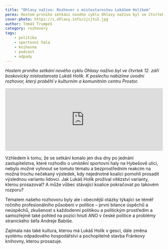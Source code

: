 ```yaml
---
title: "Ohlasy naživo: Rozhovor s místostarostou Lukášem Holíkem"
perex: Hostem prvního setkání nového cyklu Ohlasy naživo byl ve čtvrtek 12. září boskovický místostarosta Lukáš Holík (ANO). K poslechu nabízíme úvodní rozhovor.
cover-photo: https://i.ohlasy.info/zjcjtuI.jpg
author: Tomáš Trumpeš
category: rozhovory
tags:
    - politika
    - sportovní hala
    - knihovna
    - podcast
    - odpady
---
```


*Hostem prvního setkání nového cyklu Ohlasy naživo byl ve čtvrtek 12. září boskovický místostarosta Lukáš Holík. K poslechu nabízíme úvodní rozhovor, který proběhl v kulturním a komunitním centru Prostor.*

<iframe sandbox="allow-scripts allow-top-navigation" scrolling="no" width="100%" height="200" frameborder="0" src="https://embed.radiopublic.com/e?if=ohlasy-6nVazZ&ge=s1!98012a16f9976f2d5501c258f082457b204efd37"></iframe>

Vzhledem k tomu, že se setkání konalo jen dva dny po jednání zastupitelstva, které rozhodlo o umístění sportovní haly na Hybešově ulici, nebylo možné vyhnout se tomuto tématu a bezprostředním reakcím na možná trochu nečekaný výsledek, kdy nejednotné koalici pomohli prosadit výslednou variantu lidovci. Jak Lukáš Holík prožíval vítězství varianty, kterou prosazoval? A může vůbec stávající koalice pokračovat po takovém rozporu?

Tématem našeho rozhovoru byly ale i obecnější otázky týkající se téměř ročního profesionálního působení v politice – první bilance úspěchů a neúspěchů, zkušenost s každodenní politikou a politickým prostředím a samozřejmě také pohled na pozici hnutí ANO v české politice a problémy stranického šéfa Andreje Babiše.

Zajímala nás také kultura, kterou má Lukáš Holík v gesci, dále změna systému odpadového hospodářství a pochopitelně stavba Fránkovy knihovny, kterou prosazuje.
